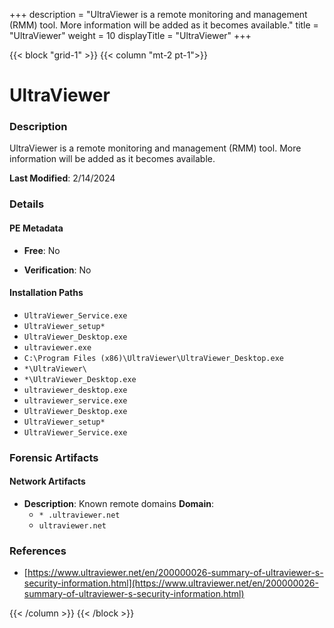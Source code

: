 +++
description = "UltraViewer is a remote monitoring and management (RMM) tool. More information will be added as it becomes available."
title = "UltraViewer"
weight = 10
displayTitle = "UltraViewer"
+++


{{< block "grid-1" >}}
{{< column "mt-2 pt-1">}}

# UltraViewer


### Description

UltraViewer is a remote monitoring and management (RMM) tool. More information will be added as it becomes available.



**Last Modified**: 2/14/2024

### Details


#### PE Metadata


- **Free**: No

- **Verification**: No




#### Installation Paths
- `UltraViewer_Service.exe`
- `UltraViewer_setup*`
- `UltraViewer_Desktop.exe`
- `ultraviewer.exe`
- `C:\Program Files (x86)\UltraViewer\UltraViewer_Desktop.exe`
- `*\UltraViewer\`
- `*\UltraViewer_Desktop.exe`
- `ultraviewer_desktop.exe`
- `ultraviewer_service.exe`
- `UltraViewer_Desktop.exe`
- `UltraViewer_setup*`
- `UltraViewer_Service.exe`

### Forensic Artifacts




#### Network Artifacts

- **Description**: Known remote domains
  **Domain**:
    - `* .ultraviewer.net`
    - `ultraviewer.net`





### References
- [https://www.ultraviewer.net/en/200000026-summary-of-ultraviewer-s-security-information.html](https://www.ultraviewer.net/en/200000026-summary-of-ultraviewer-s-security-information.html)



{{< /column >}}
{{< /block >}}
